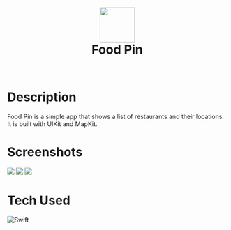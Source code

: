 <div align="center">
      <h1> <img src="https://res.cloudinary.com/dzwztfzvu/image/upload/v1667285026/avatar-1_rpum4l.png" width="80px"><br/>Food Pin</h1>
     </div>
<p align="center"> <a href="https://anditorx.showwcase.com/" target="_blank"><img alt="" src="https://img.shields.io/badge/Website-EA4C89?style=normal&logo=dribbble&logoColor=white" style="vertical-align:center" /></a> <a href="https://twitter.com/anditorx" target="_blank"><img alt="" src="https://img.shields.io/badge/Twitter-1DA1F2?style=normal&logo=twitter&logoColor=white" style="vertical-align:center" /></a> <a href="https://id.linkedin.com/in/andirustianto}" target="_blank"><img alt="" src="https://img.shields.io/badge/LinkedIn-0077B5?style=normal&logo=linkedin&logoColor=white" style="vertical-align:center" /></a> </p>

# Description

Food Pin is a simple app that shows a list of restaurants and their locations. It is built with UIKit and MapKit.

# Screenshots

<img src="https://res.cloudinary.com/moyadev/image/upload/v1663465655/Moyadev/Xcode_18-09-2022_at_08.36_m6xkzs.gif"> <img src="https://res.cloudinary.com/moyadev/image/upload/v1663465860/Moyadev/1x-pika-1663465805817_r4brk3.png"> <img src="https://res.cloudinary.com/moyadev/image/upload/v1663465897/Moyadev/1x-pika-1663465835350_fsx6j2.png">

# Tech Used

![Swift](https://img.shields.io/badge/swift-F54A2A?style=for-the-badge&logo=swift&logoColor=white)

<!-- </> with 💛 by readMD (https://readmd.itsvg.in) -->
